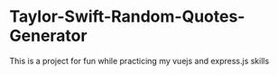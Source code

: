# Taylor-Swift-Random-Quotes-Generator
This is a project for fun while practicing my vuejs and express.js skills
